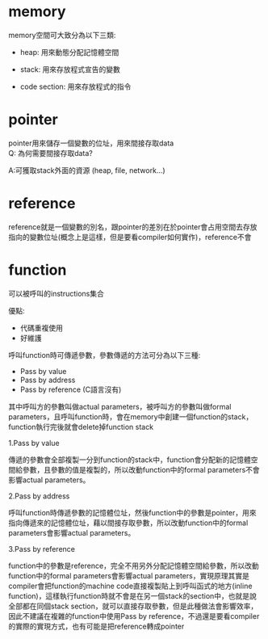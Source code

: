 # memory
memory空間可大致分為以下三類:

- heap: 用來動態分配記憶體空間

- stack: 用來存放程式宣告的變數

- code section: 用來存放程式的指令


# pointer
pointer用來儲存一個變數的位址，用來間接存取data<br/>
Q: 為何需要間接存取data?

A:可獲取stack外面的資源 (heap, file, network...) 

# reference
reference就是一個變數的別名，跟pointer的差別在於pointer會占用空間去存放指向的變數位址(概念上是這樣，但是要看compiler如何實作)，reference不會

# function 
可以被呼叫的instructions集合

優點:
- 代碼重複使用
- 好維護

呼叫function時可傳遞參數，參數傳遞的方法可分為以下三種:
- Pass by value
- Pass by address
- Pass by reference (C語言沒有)

其中呼叫方的參數叫做actual parameters，被呼叫方的參數叫做formal parameters，且呼叫function時，會在memory中創建一個function的stack，function執行完後就會delete掉function stack

1.Pass by value

傳遞的參數會全部複製一分到function的stack中，function會分配新的記憶體空間給參數，且參數的值是複製的，所以改動function中的formal parameters不會影響actual parameters。

2.Pass by address

呼叫function時傳遞參數的記憶體位址，然後function中的參數是pointer，用來指向傳遞來的記憶體位址，藉以間接存取參數，所以改動function中的formal parameters會影響actual parameters。

3.Pass by reference

function中的參數是reference，完全不用另外分配記憶體空間給參數，所以改動function中的formal parameters會影響actual parameters，實現原理其實是compiler會把function的machine code直接複製貼上到呼叫函式的地方(inline function)，這樣執行function時就不會是在另一個stack的section中，也就是說全部都在同個stack section，就可以直接存取參數，但是此種做法會影響效率，因此不建議在複雜的function中使用Pass by reference，不過還是要看compiler的實際的實現方式，也有可能是把reference轉成pointer